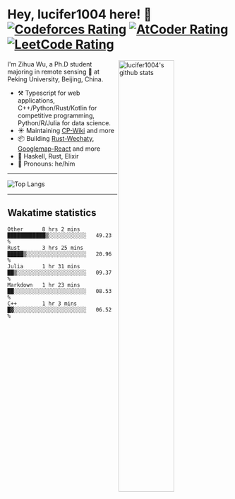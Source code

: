 # Hey, lucifer1004 here! :wave: [![Codeforces Rating](https://cp-logo.vercel.app/codeforces/lucifer1004)](https://codeforces.com/profile/lucifer1004) [![AtCoder Rating](https://cp-logo.vercel.app/atcoder/lucifer1004)](https://atcoder.jp/users/lucifer1004) [![LeetCode Rating](https://cp-logo.vercel.app/leetcode/lucifer1004)](https://leetcode-cn.com/u/lucifer1004/)

<img width="50%" align="right" alt="lucifer1004's github stats" src="https://github-readme-stats.vercel.app/api?username=lucifer1004&show_icons=true">

I'm Zihua Wu, a Ph.D student majoring in remote sensing :satellite: at Peking University, Beijing, China.

- :hammer_and_pick: Typescript for web applications, C++/Python/Rust/Kotlin for competitive programming, Python/R/Julia for data science.
- :sunny: Maintaining [CP-Wiki](https://cp-wiki.vercel.app) and more 
- :package: Building [Rust-Wechaty](https://github.com/wechaty/rust-wechaty), [Googlemap-React](https://github.com/googlemap-react/googlemap-react) and more
- :seedling: Haskell, Rust, Elixir
- :man: Pronouns: he/him

---

![Top Langs](https://github-readme-stats.vercel.app/api/top-langs/?username=lucifer1004&layout=compact)

---

## Wakatime statistics

<!--START_SECTION:waka-->
```text
Other      8 hrs 2 mins    ████████████▒░░░░░░░░░░░░   49.23 % 
Rust       3 hrs 25 mins   █████▒░░░░░░░░░░░░░░░░░░░   20.96 % 
Julia      1 hr 31 mins    ██▒░░░░░░░░░░░░░░░░░░░░░░   09.37 % 
Markdown   1 hr 23 mins    ██░░░░░░░░░░░░░░░░░░░░░░░   08.53 % 
C++        1 hr 3 mins     █▓░░░░░░░░░░░░░░░░░░░░░░░   06.52 % 
```
<!--END_SECTION:waka-->
